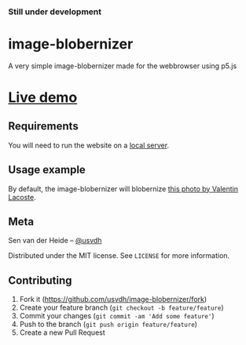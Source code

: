 ### Still under development

# image-blobernizer

A very simple image-blobernizer made for the webbrowser using p5.js

<!-- ![](header.png) -->

# [Live demo](https://usvdh.github.io/image-blobernizer/)

## Requirements

You will need to run the website on a [local server](https://github.com/processing/p5.js/wiki/Local-server).

## Usage example

By default, the image-blobernizer will blobernize [this photo by Valentin Lacoste](https://unsplash.com/photos/yAHr1eOzkLM). 

## Meta

Sen van der Heide – [@usvdh](https://github.com/usvdh)

Distributed under the MIT license. See ``LICENSE`` for more information.

## Contributing

1. Fork it (<https://github.com/usvdh/image-blobernizer/fork>)
2. Create your feature branch (`git checkout -b feature/feature`)
3. Commit your changes (`git commit -am 'Add some feature'`)
4. Push to the branch (`git push origin feature/feature`)
5. Create a new Pull Request
